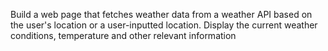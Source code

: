 Build a web page that fetches weather data from a weather API based on the user's location or a user-inputted location. Display the current weather conditions, temperature and other relevant information
